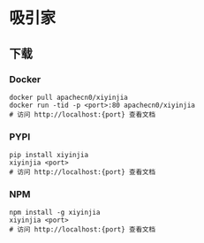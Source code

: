 # 吸引家

## 下载

### Docker

```
docker pull apachecn0/xiyinjia
docker run -tid -p <port>:80 apachecn0/xiyinjia
# 访问 http://localhost:{port} 查看文档
```

### PYPI

```
pip install xiyinjia
xiyinjia <port>
# 访问 http://localhost:{port} 查看文档
```

### NPM

```
npm install -g xiyinjia
xiyinjia <port>
# 访问 http://localhost:{port} 查看文档
```
